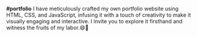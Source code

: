 **#portfolio**
I have meticulously crafted my own portfolio website using HTML, CSS, and JavaScript, infusing it with a touch of creativity to make it visually engaging and interactive. I invite you to explore it firsthand and witness the fruits of my labor.😄🎉
